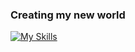 ### Creating my new world

[![My Skills](https://skills.thijs.gg/icons?i=html,css,javascript,react&theme=light)](https://skills.thijs.gg)
